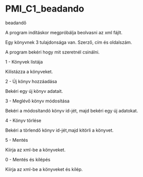 # PMI_C1_beadando
beadandő

A program indításkor megpróbálja beolvasni az xml fájlt. 

Egy könyvnek 3 tulajdonsága van. Szerző, cím és oldalszám.

A program bekéri hogy mit szeretnél csinálni. 

1 - Könyvek listája

Kilistázza a könyveket.

2 - Új könyv hozzáadása

Bekéri egy új könyv adatait.

3 - Meglévő könyv módosítása

Bekéri a módosítandó könyv id-jét, majd bekéri egy új adatokat.

4 - Könyv törlése

Bekéri a törlendő könyv id-jét,majd kitörli a könyvet.

5 - Mentés

Kiirja az xml-be a könyveket.

0 - Mentés és kilépés

Kiirja az xml-be a könyveket és kilép.
